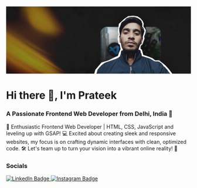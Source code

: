 ![A Passionate Frontend Web Developer from Delhi, India 📍](https://raw.githubusercontent.com/prateeksharma45/prateeksharma45/main/prateek-sharma.jpg)
# Hi there 👋, I'm Prateek
### A Passionate Frontend Web Developer from Delhi, India 📍

🚀 Enthusiastic Frontend Web Developer | HTML, CSS, JavaScript and leveling up with GSAP! 💻 Excited about creating sleek and responsive websites, my focus is on crafting dynamic interfaces with clean, optimized code. 🛠️ Let's team up to turn your vision into a vibrant online reality! 🌟

### Socials

<div id="badges">
  <a href="https://www.linkedin.com/in/prateeksharma45">
    <img src="https://img.shields.io/badge/LinkedIn-blue?style=for-the-badge&logo=linkedin&logoColor=white" alt="LinkedIn Badge"/>
  </a>
  <a href="https://instagram.com/prateeksharma_45">
    <img src="https://img.shields.io/badge/-Instagram-F44747?style=for-the-badge&logo=instagram&logoColor=white" alt="Instagram Badge"/>
  </a>
</div>
